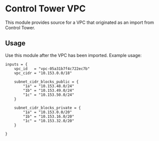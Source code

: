 # Control Tower VPC

This module provides source for a VPC that originated as an import from Control Tower.

## Usage

Use this module after the VPC has been imported. Example usage:

    inputs = {
        vpc_id   = "vpc-05a31b7f4c722ec7b"
        vpc_cidr = "10.153.0.0/18"

        subnet_cidr_blocks_public = {
            "1a" = "10.153.48.0/24"
            "1b" = "10.153.49.0/24"
            "1c" = "10.153.50.0/24"
        }

        subnet_cidr_blocks_private = {
            "1a" = "10.153.0.0/20"
            "1b" = "10.153.16.0/20"
            "1c" = "10.153.32.0/20"
        }

    }
